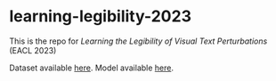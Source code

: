 # learning-legibility-2023
This is the repo for *Learning the Legibility of Visual Text Perturbations* (EACL 2023)

Dataset available [here](https://huggingface.co/datasets/dvsth/LEGIT).
Model available [here](https://huggingface.co/dvsth/LEGIT).
